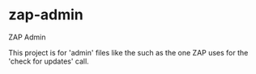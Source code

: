 # zap-admin
ZAP Admin

This project is for 'admin' files like the such as the one ZAP uses for the 'check for updates' call.
